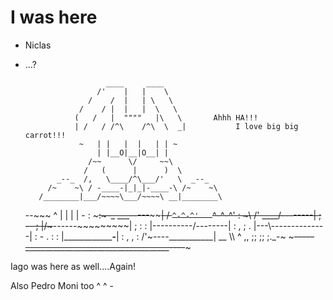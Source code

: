 # I was here
* Niclas
* ...?


                        ____     ____
                      /'    |   |    \
                    /    /  |   | \   \
                  /    / |  |   |  \   \
                 (   /   |  """"   |\   \       Ahhh HA!!!
                 | /   / /^\    /^\  \  _|           I love big big carrot!!!
                  ~   | |   |  |   | | ~
                      | |__O|__|O__| |
                    /~~      \/     ~~\
                   /   (      |      )  \
             _--_  /,   \____/^\___/'   \  _--_
           /~    ~\ / -____-|_|_|-____-\ /~    ~\
         /________|___/~~~~\___/~~~~\ __|________\
    --~~~          ^ |     |   |     |  -     :  ~~~~~:~-_     ___-----~~~~~~~~|
       /             `^-^-^'   `^-^-^'                  :  ~\ /'   ____/--------|
      ;     --                                            ;   |/~~~------~~~~~~~~~|
     ;                                    :              :    |----------/--------|
    :                     ,                           ;    .  |---\\--------------|
     :     -                          .                  : : |______________-__|
      :              ,                 ,                :   /'~----___________|
    __  \\\        ^                          ,, ;; ;; ;._-~
      ~~~-----____________________________________----~~~



Iago was here as well....Again!

Also Pedro
Moni too          ^   ^
                    -
